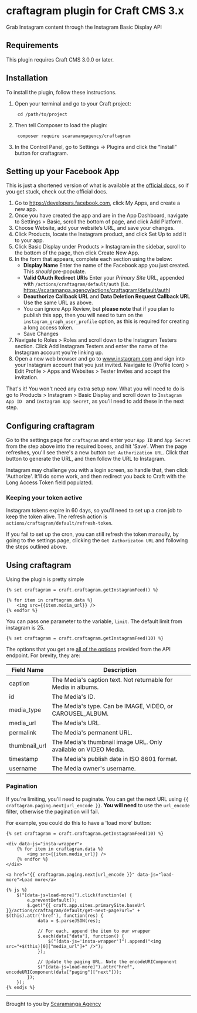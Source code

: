 # craftagram plugin for Craft CMS 3.x

Grab Instagram content through the Instagram Basic Display API

## Requirements

This plugin requires Craft CMS 3.0.0 or later.

## Installation

To install the plugin, follow these instructions.

1. Open your terminal and go to your Craft project:

        cd /path/to/project

2. Then tell Composer to load the plugin:

        composer require scaramangagency/craftagram

3. In the Control Panel, go to Settings → Plugins and click the “Install” button for craftagram.

## Setting up your Facebook App

This is just a shortened version of what is available at the [official docs](https://developers.facebook.com/docs/instagram-basic-display-api/getting-started), so if you get stuck, check out the official docs.

1. Go to https://developers.facebook.com, click My Apps, and create a new app.
2. Once you have created the app and are in the App Dashboard, navigate to Settings > Basic, scroll the bottom of page, and click Add Platform.
3. Choose Website, add your website’s URL, and save your changes.
4. Click Products, locate the Instagram product, and click Set Up to add it to your app.
5. Click Basic Display under Products > Instagram in the sidebar, scroll to the bottom of the page, then click Create New App.
6. In the form that appears, complete each section using the below:
    - **Display Name** Enter the name of the Facebook app you just created. This _should_ pre-populate.
    - **Valid OAuth Redirect URIs** Enter your _Primary Site_ URL, appended with `/actions/craftagram/default/auth` (i.e. https://scaramanga.agency/actions/craftagram/default/auth)
    - **Deauthorize Callback URL** and **Data Deletion Request Callback URL** Use the same URL as above.
    - You can ignore App Review, but **please note** that if you plan to publish this app, then you will need to turn on the `instagram_graph_user_profile` option, as this is required for creating a long access token.
    - Save Changes
7. Navigate to Roles > Roles and scroll down to the Instagram Testers section. Click Add Instagram Testers and enter the name of the Instagram account you're linking up.
8. Open a new web browser and go to www.instagram.com and sign into your Instagram account that you just invited. Navigate to (Profile Icon) > Edit Profile > Apps and Websites > Tester Invites and accept the invitation.

That's it! You won't need any extra setup now. What you will need to do is go to Products > Instagram > Basic Display and scroll down to `Instagram App ID
` and `Instagram App Secret`, as you'll need to add these in the next step.

## Configuring craftagram

Go to the settings page for `craftagram` and enter your `App ID` and `App Secret` from the step above into the required boxes, and hit 'Save'. When the page refreshes, you'll see there's a new button `Get Authorization URL`. Click that button to generate the URL, and then follow the URL to Instagram.

Instagram may challenge you with a login screen, so handle that, then click 'Authorize'. It'll do some work, and then redirect you back to Craft with the Long Access Token field populated.

### Keeping your token active

Instagram tokens expire in 60 days, so you'll need to set up a cron job to keep the token alive. The refresh action is `actions/craftagram/default/refresh-token`.

If you fail to set up the cron, you can still refresh the token manaully, by going to the settings page, clicking the `Get Authorizaton URL` and following the steps outlined above.

## Using craftagram

Using the plugin is pretty simple

```
{% set craftagram = craft.craftagram.getInstagramFeed() %}

{% for item in craftagram.data %}
    <img src={{item.media_url}} />
{% endfor %}
```

You can pass one parameter to the variable, `limit`. The default limit from instagram is 25.

```
{% set craftagram = craft.craftagram.getInstagramFeed(10) %}
```

The options that you get are [all of the options](https://developers.facebook.com/docs/instagram-basic-display-api/reference/media#fields) provided from the API endpoint. For brevity, they are:

| Field Name | Description |
| --- | --- |
| caption | The Media's caption text. Not returnable for Media in albums. |
| id | The Media's ID. |
| media_type | The Media's type. Can be IMAGE, VIDEO, or CAROUSEL_ALBUM. |
| media_url | The Media's URL. |
| permalink | The Media's permanent URL. |
| thumbnail_url | The Media's thumbnail image URL. Only available on VIDEO Media. |
| timestamp | The Media's publish date in ISO 8601 format. |
| username | The Media owner's username. |

### Pagination

If you're limiting, you'll need to paginate. You can get the next URL using `{{ craftagram.paging.next|url_encode }}`. **You will need** to use the `url_encode` filter, otherwise the pagination will fail.

For example, you could do this to have a 'load more' button:
```
{% set craftagram = craft.craftagram.getInstagramFeed(10) %}

<div data-js="insta-wrapper">
    {% for item in craftagram.data %}
        <img src={{item.media_url}} />
    {% endfor %}
</div>

<a href="{{ craftagram.paging.next|url_encode }}" data-js="load-more">Load more</a>

{% js %}
    $("[data-js=load-more]").click(function(e) {
        e.preventDefault();
        $.get("{{ craft.app.sites.primarySite.baseUrl }}/actions/craftagram/default/get-next-page?url=" + $(this).attr('href'), function(res) {
            data = $.parseJSON(res);

            // For each, append the item to our wrapper
            $.each(data["data"], function() {
                $("[data-js='insta-wrapper']").append("<img src="+$(this)[0]["media_url"]+" />");
            });

            // Update the paging URL. Note the encodeURIComponent
            $("[data-js=load-more]").attr("href", encodeURIComponent(data["paging"]["next"]));
        });
    });
{% endjs %}
```
---
Brought to you by [Scaramanga Agency](https://scaramanga.agency)
